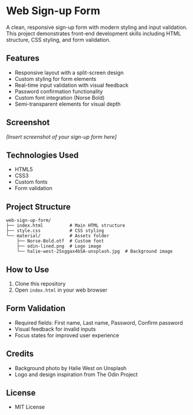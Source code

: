 # Web Sign-up Form

A clean, responsive sign-up form with modern styling and input validation. This project demonstrates front-end development skills including HTML structure, CSS styling, and form validation.

## Features

- Responsive layout with a split-screen design
- Custom styling for form elements
- Real-time input validation with visual feedback
- Password confirmation functionality
- Custom font integration (Norse Bold)
- Semi-transparent elements for visual depth

## Screenshot

*[Insert screenshot of your sign-up form here]*

## Technologies Used

- HTML5
- CSS3
- Custom fonts
- Form validation

## Project Structure

```
web-sign-up-form/
├── index.html          # Main HTML structure
├── style.css           # CSS styling
└── material/           # Assets folder
    ├── Norse-Bold.otf  # Custom font
    ├── odin-lined.png  # Logo image
    └── halie-west-25xggax4bSA-unsplash.jpg  # Background image
```

## How to Use

1. Clone this repository
2. Open `index.html` in your web browser

## Form Validation

- Required fields: First name, Last name, Password, Confirm password
- Visual feedback for invalid inputs
- Focus states for improved user experience

## Credits

- Background photo by Halie West on Unsplash
- Logo and design inspiration from The Odin Project

## License

- MIT License